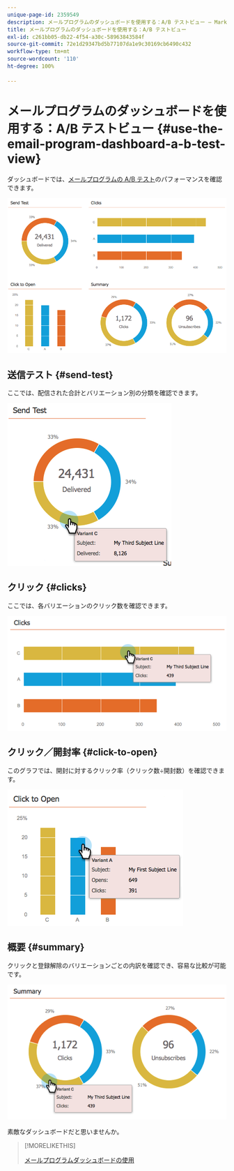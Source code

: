 ```yaml
---
unique-page-id: 2359549
description: メールプログラムのダッシュボードを使用する：A/B テストビュー — Marketo ドキュメント — 製品ドキュメント
title: メールプログラムのダッシュボードを使用する：A/B テストビュー
exl-id: c261bb05-db22-4f54-a30c-58963843584f
source-git-commit: 72e1d29347bd5b77107da1e9c30169cb6490c432
workflow-type: tm+mt
source-wordcount: '110'
ht-degree: 100%

---
```


# メールプログラムのダッシュボードを使用する：A/B テストビュー {#use-the-email-program-dashboard-a-b-test-view}

ダッシュボードでは、[メールプログラムの A/B テスト](/help/marketo/product-docs/email-marketing/email-programs/email-program-actions/email-test-a-b-test/add-an-a-b-test.md)のパフォーマンスを確認できます。

![](assets/image2014-9-12-16-3a14-3a28.png)

## 送信テスト {#send-test}

ここでは、配信された合計とバリエーション別の分類を確認できます。

![](assets/image2014-9-12-16-3a16-3a2.png)

## クリック {#clicks}

ここでは、各バリエーションのクリック数を確認できます。

![](assets/image2014-9-12-16-3a16-3a20.png)

## クリック／開封率 {#click-to-open}

このグラフでは、開封に対するクリック率（クリック数÷開封数）を確認できます。

![](assets/image2014-9-12-16-3a16-3a36.png)

## 概要 {#summary}

クリックと登録解除のバリエーションごとの内訳を確認でき、容易な比較が可能です。

![](assets/image2014-9-12-16-3a16-3a45.png)

素敵なダッシュボードだと思いませんか。

>[!MORELIKETHIS]
>
>[メールプログラムダッシュボードの使用](/help/marketo/product-docs/email-marketing/email-programs/email-program-data/use-the-email-program-dashboard.md)
